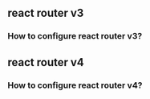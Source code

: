 ## react router v3

### How to configure react router v3?

## react router v4

### How to configure react router v4?


